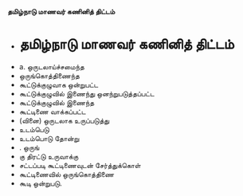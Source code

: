 **தமிழ்நாடு மாணவர் கணினித் திட்டம்**
- # தமிழ்நாடு மாணவர் கணினித் திட்டம்
- a. ஒருடலாய்ச்சமைந்த
- ஒருங்கொத்திணைந்த
- கூட்டுக்குழுவாக ஒன்றுபட்ட
- கூட்டுக்குழுவில் இணைந்து ஒனந்றுபடுத்தப்பட்ட
- கூட்டுக்குழுவில் இணைந்த
- கூட்டிணை வாக்கப்பட்ட
- (வினை) ஒருடலாக உருப்படுத்து
- உடம்பெடு
- உடம்பொடு தோன்று
- . ஒருங்
- கு திரட்டு உருவாக்கு
- சட்டப்படி கூட்டிணைவுடன் சேர்த்துக்கொள்
- கூட்டிணைவில் ஒருங்கொத்திணை
- கூடி ஒன்றுபடு.

